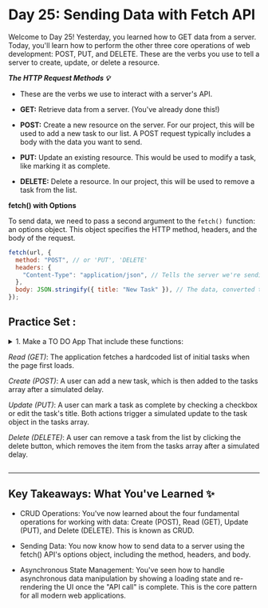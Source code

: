 # Day 25: Sending Data with Fetch API

Welcome to Day 25! Yesterday, you learned how to GET data from a server. Today, you'll learn how to perform the other three core operations of web development: POST, PUT, and DELETE. These are the verbs you use to tell a server to create, update, or delete a resource.

**_The HTTP Request Methods 💡_**

- These are the verbs we use to interact with a server's API.

- **GET:** Retrieve data from a server. (You've already done this!)

- **POST:** Create a new resource on the server. For our project, this will be used to add a new task to our list. A POST request typically includes a body with the data you want to send.

- **PUT:** Update an existing resource. This would be used to modify a task, like marking it as complete.

- **DELETE:** Delete a resource. In our project, this will be used to remove a task from the list.

**fetch() with Options**

To send data, we need to pass a second argument to the `fetch() `function: an options object. This object specifies the HTTP method, headers, and the body of the request.

```js
fetch(url, {
  method: "POST", // or 'PUT', 'DELETE'
  headers: {
    "Content-Type": "application/json", // Tells the server we're sending JSON
  },
  body: JSON.stringify({ title: "New Task" }), // The data, converted to a JSON string
});
```
## Practice Set :
<details><summary >
1. Make a TO DO App  That include these functions:


*Read (GET)*: The application fetches a hardcoded list of initial tasks when the page first loads.

 *Create (POST)*: A user can add a new task, which is then added to the tasks array after a simulated delay.

 *Update (PUT)*: A user can mark a task as complete by checking a checkbox or edit the task's title. Both actions trigger a simulated update to the task object in the tasks array.

 *Delete (DELETE)*: A user can remove a task from the list by clicking the delete button, which removes the item from the tasks array after a simulated delay.
</summary>

```html

<!DOCTYPE html>
<html lang="en">
<head>
    <meta charset="UTF-8">
    <meta name="viewport" content="width=device-width, initial-scale=1.0">
    <title>To-Do List with API</title>
    <!-- Tailwind CSS for styling -->
    <script src="https://cdn.tailwindcss.com"></script>
    <style>
        @import url('https://fonts.googleapis.com/css2?family=Inter:wght@400;600;700&display=swap');
        body {
            font-family: 'Inter', sans-serif;
            background-color: #f3f4f6;
        }
        .container {
            background: white;
            box-shadow: 0 4px 6px rgba(0, 0, 0, 0.1);
        }
        .loading::after {
            content: '...';
            animation: dot-loading 1s linear infinite;
        }
        @keyframes dot-loading {
            0%   { content: ''; }
            33%  { content: '.'; }
            66%  { content: '..'; }
            100% { content: '...'; }
        }
    </style>
</head>
<body class="flex items-center justify-center min-h-screen p-4">

    <div class="container w-full max-w-lg p-8 rounded-2xl">
        
        <h1 class="text-3xl font-bold text-gray-800 mb-6 text-center">To-Do List (Simulated API)</h1>
        
        <!-- Form to add a new task (Simulated POST request) -->
        <form id="addTaskForm" class="flex gap-4 mb-6">
            <input 
                id="taskInput"
                type="text" 
                placeholder="Add a new task..." 
                class="flex-grow p-3 rounded-lg border border-gray-300 focus:outline-none focus:ring-2 focus:ring-blue-500 transition-all"
            >
            <button 
                type="submit" 
                id="addTaskBtn"
                class="bg-blue-600 hover:bg-blue-700 text-white font-semibold py-3 px-6 rounded-full transition-colors duration-200"
            >
                Add Task
            </button>
        </form>

        <!-- To-Do List Display Area -->
        <div class="flex items-center justify-between mb-4">
            <h2 class="text-xl font-semibold text-gray-700">Tasks</h2>
            <span id="loading-status" class="text-gray-500 hidden">Loading...</span>
        </div>
        
        <ul id="taskList" class="space-y-3">
            <!-- Tasks will be rendered here -->
        </ul>
    </div>

    <script>
        // --- Data to simulate our backend ---
        // This array will act as our "database"
        let tasks = [];

        // --- DOM Elements ---
        const addTaskForm = document.getElementById('addTaskForm');
        const taskInput = document.getElementById('taskInput');
        const taskList = document.getElementById('taskList');
        const loadingStatus = document.getElementById('loading-status');
        const addTaskBtn = document.getElementById('addTaskBtn');

        // --- Helper Function to render tasks ---
        function renderTasks() {
            taskList.innerHTML = tasks.map(task => `
                <li class="flex items-center justify-between p-4 bg-gray-100 rounded-lg">
                    <div class="flex items-center gap-3">
                        <input 
                            type="checkbox" 
                            data-task-id="${task.id}" 
                            class="toggle-complete h-5 w-5 text-blue-600 rounded focus:ring-blue-500"
                            ${task.completed ? 'checked' : ''}
                        >
                        <span class="${task.completed ? 'line-through text-gray-500' : 'text-gray-800'}">
                            ${task.title}
                        </span>
                    </div>
                    <div class="flex gap-2">
                        <!-- Edit button for a simulated PUT request -->
                        <button 
                            data-task-id="${task.id}" 
                            class="edit-btn text-blue-500 hover:text-blue-700 transition-colors duration-200 font-bold"
                        >
                            Edit
                        </button>
                        <!-- Delete button for a simulated DELETE request -->
                        <button 
                            data-task-id="${task.id}" 
                            class="delete-btn text-red-500 hover:text-red-700 transition-colors duration-200 font-bold"
                        >
                            &times;
                        </button>
                    </div>
                </li>
            `).join('');
        }

        // --- Simulated API Calls ---

        /**
         * Simulates a GET request to fetch all tasks. (Solution to Practice #3)
         */
        function getTasks() {
            return new Promise(resolve => {
                setTimeout(() => {
                    // This is our hardcoded "backend" data
                    const fetchedTasks = [
                        { id: 1, title: 'Learn Fetch API', completed: false },
                        { id: 2, title: 'Build a To-Do List', completed: false }
                    ];
                    tasks = fetchedTasks;
                    resolve();
                }, 500);
            });
        }

        /**
         * Simulates a POST request to add a new task to the server.
         * @param {string} title - The title of the new task.
         */
        function postTask(title) {
            return new Promise(resolve => {
                setTimeout(() => {
                    const newTask = {
                        id: Date.now(),
                        title: title,
                        completed: false
                    };
                    tasks.push(newTask);
                    resolve();
                }, 1000);
            });
        }

        /**
         * Simulates a PUT request to update an existing task. (Solution to Practice #1 & #2)
         * @param {number} taskId - The ID of the task to update.
         * @param {object} updatedTask - The updated task object.
         */
        function putTask(taskId, updatedTask) {
            return new Promise(resolve => {
                setTimeout(() => {
                    const taskIndex = tasks.findIndex(task => task.id === taskId);
                    if (taskIndex !== -1) {
                        // Merge the existing task with the updated properties
                        tasks[taskIndex] = { ...tasks[taskIndex], ...updatedTask };
                    }
                    resolve();
                }, 1000);
            });
        }

        /**
         * Simulates a DELETE request to remove a task from the server.
         * @param {number} taskId - The ID of the task to delete.
         */
        function deleteTask(taskId) {
            return new Promise(resolve => {
                setTimeout(() => {
                    tasks = tasks.filter(task => task.id !== taskId);
                    resolve();
                }, 1000);
            });
        }

        // --- Event Handlers ---

        /**
         * Handles the form submission to add a new task.
         */
        async function handleAddTask(event) {
            event.preventDefault();
            const taskTitle = taskInput.value.trim();

            if (taskTitle) {
                loadingStatus.classList.remove('hidden');
                addTaskBtn.disabled = true;
                await postTask(taskTitle);
                loadingStatus.classList.add('hidden');
                addTaskBtn.disabled = false;
                taskInput.value = '';
                renderTasks();
            }
        }

        /**
         * Handles the click on a delete or edit button, or a change on the checkbox.
         */
        async function handleTaskAction(event) {
            const target = event.target;
            const taskId = parseInt(target.dataset.taskId);
            
            if (target.classList.contains('delete-btn')) {
                // Handle Delete (simulated DELETE request)
                loadingStatus.classList.remove('hidden');
                document.querySelectorAll('button').forEach(btn => btn.disabled = true);
                
                await deleteTask(taskId);
                
                loadingStatus.classList.add('hidden');
                document.querySelectorAll('button').forEach(btn => btn.disabled = false);
                renderTasks();
            } else if (target.classList.contains('toggle-complete')) {
                // Handle Toggle Complete (simulated PUT request)
                const task = tasks.find(t => t.id === taskId);
                if (task) {
                    loadingStatus.classList.remove('hidden');
                    document.querySelectorAll('button, input[type="checkbox"]').forEach(el => el.disabled = true);

                    await putTask(taskId, { completed: !task.completed });

                    loadingStatus.classList.add('hidden');
                    document.querySelectorAll('button, input[type="checkbox"]').forEach(el => el.disabled = false);
                    renderTasks();
                }
            } else if (target.classList.contains('edit-btn')) {
                // Handle Edit (simulated PUT request)
                const task = tasks.find(t => t.id === taskId);
                const newTitle = prompt('Enter new task title:', task.title);

                if (newTitle && newTitle.trim() !== task.title) {
                    loadingStatus.classList.remove('hidden');
                    document.querySelectorAll('button').forEach(btn => btn.disabled = true);

                    await putTask(taskId, { title: newTitle.trim() });

                    loadingStatus.classList.add('hidden');
                    document.querySelectorAll('button').forEach(btn => btn.disabled = false);
                    renderTasks();
                }
            }
        }

        // --- Event Listeners ---
        addTaskForm.addEventListener('submit', handleAddTask);
        taskList.addEventListener('click', handleTaskAction);
        taskList.addEventListener('change', handleTaskAction);

        // --- Initial Call ---
        // Simulates a GET request to fetch initial tasks on page load.
        async function init() {
            loadingStatus.classList.remove('hidden');
            await getTasks();
            loadingStatus.classList.add('hidden');
            renderTasks();
        }

        init();
    </script>
</body>
</html>
```
</details>

--- 
## Key Takeaways: What You've Learned ✨ 

- CRUD Operations: You've now learned about the four fundamental operations for working with data: Create (POST), Read (GET), Update (PUT), and Delete (DELETE). This is known as CRUD.

- Sending Data: You now know how to send data to a server using the fetch() API's options object, including the method, headers, and body.

- Asynchronous State Management: You've seen how to handle asynchronous data manipulation by showing a loading state and re-rendering the UI once the "API call" is complete. This is the core pattern for all modern web applications.

